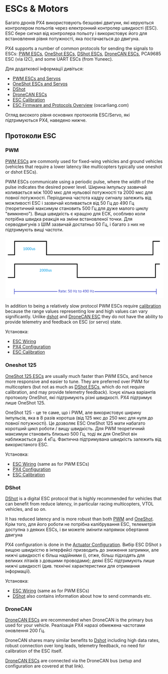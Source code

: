 # ESCs & Motors

Багато дронів PX4 використовують безшовні двигуни, які керуються контролером польотів через електронний контролер швидкості (ESC).
ESC бере сигнал від контролера польоту і використовує його для встановлення рівня потужності, яка постачається до двигуна.

PX4 supports a number of common protocols for sending the signals to ESCs: [PWM ESCs](../peripherals/pwm_escs_and_servo.md), [OneShot ESCs](../peripherals/oneshot.md), [DShot ESCs](../peripherals/dshot.md), [DroneCAN ESCs](../dronecan/escs.md), PCA9685 ESC (via I2C), and some UART ESCs (from Yuneec).

Для додаткової інформації дивіться:

- [PWM ESCs and Servos](../peripherals/pwm_escs_and_servo.md)
- [OneShot ESCs and Servos](../peripherals/oneshot.md)
- [DShot](../peripherals/dshot.md)
- [DroneCAN ESCs](../dronecan/escs.md)
- [ESC Calibration](../advanced_config/esc_calibration.md)
- [ESC Firmware and Protocols Overview](https://oscarliang.com/esc-firmware-protocols/) (oscarliang.com)

Огляд високого рівня основних протоколів ESC/Servo, які підтримуються PX4, наведено нижче.

## Протоколи ESC

### PWM

[PWM ESCs](../peripherals/pwm_escs_and_servo.md) are commonly used for fixed-wing vehicles and ground vehicles (vehicles that require a lower latency like multicopters typically use oneshot or dshot ESCs).

PWM ESCs communicate using a periodic pulse, where the _width_ of the pulse indicates the desired power level.
Ширина імпульсу зазвичай коливається між 1000 мкс для нульової потужності та 2000 мкс для повної потужності.
Періодична частота кадру сигналу залежить від можливості ESC і зазвичай коливається від 50 Гц до 490 Гц (теоретичний максимум становить 500 Гц для дуже малого циклу "вимкнено").
Вища швидкість є кращою для ЕСК, особливо коли потрібна швидка реакція на зміни встановленої точки.
Для серводвигунів з ШІМ зазвичай достатньо 50 Гц, і багато з них не підтримують вищі частоти.

![duty cycle for PWM](../../assets/peripherals/esc_pwm_duty_cycle.png)

In addition to being a relatively slow protocol PWM ESCs require [calibration](../advanced_config/esc_calibration.md) because the range values representing low and high values can vary significantly.
Unlike [dshot](#dshot) and [DroneCAN ESC](#dronecan) they do not have the ability to provide telemetry and feedback on ESC (or servo) state.

Установка:

- [ESC Wiring](../peripherals/pwm_escs_and_servo.md)
- [PX4 Configuration](../peripherals/pwm_escs_and_servo.md#px4-configuration)
- [ESC Calibration](../advanced_config/esc_calibration.md)

### Oneshot 125

[OneShot 125 ESCs](../peripherals/oneshot.md) are usually much faster than PWM ESCs, and hence more responsive and easier to tune.
They are preferred over PWM for multicopters (but not as much as [DShot ESCs](#dshot), which do not require calibration, and may provide telemetry feedback).
Існує кілька варіантів протоколу OneShot, які підтримують різні швидкості.
PX4 підтримує лише OneShot 125.

OneShot 125 - це те саме, що і PWM, але використовує ширину імпульсів, яка в 8 разів коротша (від 125 мкс до 250 мкс для нуля до повної потужності).
Це дозволяє ESC OneShot 125 мати набагато коротший цикл роботи / вищу швидкість.
Для PWM теоретичний максимум становить близько 500 Гц, тоді як для OneShot він наближається до 4 кГц.
Фактична підтримувана швидкість залежить від використаного ESC.

Установка:

- [ESC Wiring](../peripherals/pwm_escs_and_servo.md) (same as for PWM ESCs)
- [PX4 Configuration](../peripherals/oneshot.md#px4-configuration)
- [ESC Calibration](../advanced_config/esc_calibration.md)

### DShot

[DShot](../peripherals/dshot.md) is a digital ESC protocol that is highly recommended for vehicles that can benefit from reduce latency, in particular racing multicopters, VTOL vehicles, and so on.

It has reduced latency and is more robust than both [PWM](#pwm) and [OneShot](#oneshot-125).
Крім того, для його роботи не потрібна калібрування ESC, телеметрія доступна з деяких ESCs, і ви можете змінити напрямок обертання двигуна

PX4 configuration is done in the [Actuator Configuration](../config/actuators.md).
Вибір ESC DShot з вищою швидкістю в інтерфейсі призводить до зниження затримки, але нижчі швидкості є більш надійними (і, отже, більш підходять для великих літаків з довшими проводами); деякі ESC підтримують лише нижчі швидкості (див. технічні характеристики для отримання інформації).

Установка:

- [ESC Wiring](../peripherals/pwm_escs_and_servo.md) (same as for PWM ESCs)
- [DShot](../peripherals/dshot.md) also contains information about how to send commands etc.

### DroneCAN

[DroneCAN ESCs](../dronecan/escs.md) are recommended when DroneCAN is the primary bus used for your vehicle.
Реалізація PX4 наразі обмежена частотами оновлення 200 Гц.

DroneCAN shares many similar benefits to [Dshot](#dshot) including high data rates, robust connection over long leads, telemetry feedback, no need for calibration of the ESC itself.

[DroneCAN ESCs](../dronecan/escs.md) are connected via the DroneCAN bus (setup and configuration are covered at that link).
